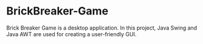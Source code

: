 # BrickBreaker-Game
Brick Breaker Game is a desktop application. In this project, Java Swing and Java AWT are used for creating a user-friendly GUI.

